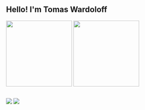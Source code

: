 ## Hello! I'm Tomas Wardoloff

<div>
  <img height="180em" src="https://github-readme-stats.vercel.app/api?username=Tomas-Wardoloff&show_icons=true&count_private=true&include_all_commits=true&theme=gruvbox"/>  
  <img height="180em" src="https://github-readme-stats.vercel.app/api/top-langs/?username=Tomas-Wardoloff&layout=compact&lang_count=16&theme=gruvbox"/>
</div>

##

<div>
  <a href="www.linkedin.com/in/tomaswardoloff" target="_blank"><img src="https://img.shields.io/badge/LinkedIn-0077B5?style=for-the-badge&logo=linkedin&logoColor=white" target="_blank"></a>
  <a href=" mailto:tomaswardoloff@gmail.com " target"_blank"><img src="https://img.shields.io/badge/Gmail-D14836?style=for-the-badge&logo=gmail&logoColor=white"></a>
</div>
